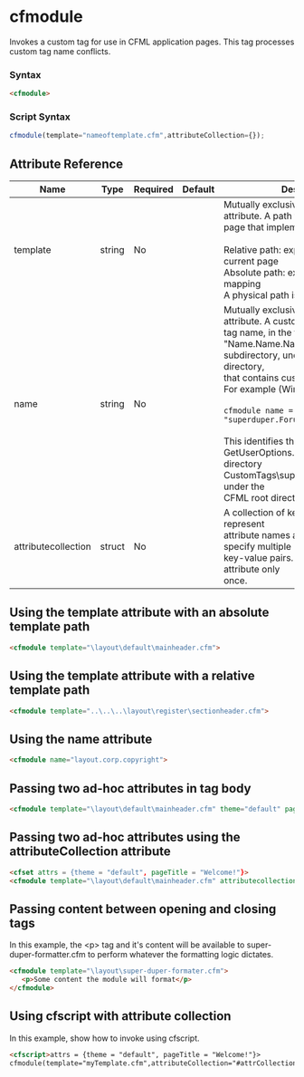 # cfmodule

Invokes a custom tag for use in CFML application pages.
 This tag processes custom tag name conflicts.

### Syntax

```html
<cfmodule>
```

### Script Syntax

```javascript
cfmodule(template="nameoftemplate.cfm",attributeCollection={});
```

## Attribute Reference

| Name | Type | Required | Default | Description |
| --- | --- | --- | --- | --- |
| template | string | No |  | Mutually exclusive with the name attribute. A path to the<br /> page that implements the tag.<br /><br /> Relative path: expanded from the current page<br /> Absolute path: expanded using CFML mapping<br /> A physical path is not valid. |
| name | string | No |  | Mutually exclusive with the template attribute. A custom<br /> tag name, in the form "Name.Name.Name..." Identifies<br /> subdirectory, under the CFML tag root directory,<br /> that contains custom tag page. <br />For example (Windows format):<br /><br /> `cfmodule name = "superduper.Forums40.GetUserOptions"` <br /><br /> This identifies the page GetUserOptions.cfm in the<br /> directory CustomTags\superduper\Forums40 under the<br /> CFML root directory. |
| attributecollection | struct | No |  | A collection of key-value pairs that represent<br /> attribute names and values. You can specify multiple<br /> key-value pairs. You can specify this attribute only<br /> once. |

## Using the template attribute with an absolute template path

```html
<cfmodule template="\layout\default\mainheader.cfm">
```

## Using the template attribute with a relative template path

```html
<cfmodule template="..\..\..\layout\register\sectionheader.cfm">
```

## Using the name attribute

```html
<cfmodule name="layout.corp.copyright">
```

## Passing two ad-hoc attributes in tag body

```html
<cfmodule template="\layout\default\mainheader.cfm" theme="default" pageTitle="Welcome!">
```

## Passing two ad-hoc attributes using the attributeCollection attribute

```html
<cfset attrs = {theme = "default", pageTitle = "Welcome!"}>
<cfmodule template="\layout\default\mainheader.cfm" attributecollection="#attrs#">
```

## Passing content between opening and closing tags

In this example, the &lt;p&gt; tag and it's content will be available to super-duper-formatter.cfm to perform whatever the formatting logic dictates.

```html
<cfmodule template="\layout\super-duper-formater.cfm">
   <p>Some content the module will format</p>
</cfmodule>
```

## Using cfscript with attribute collection

In this example, show how to invoke using cfscript.

```html
<cfscript>attrs = {theme = "default", pageTitle = "Welcome!"}>
cfmodule(template="myTemplate.cfm",attributeCollection="#attrCollection1#")</cfscript>
```
